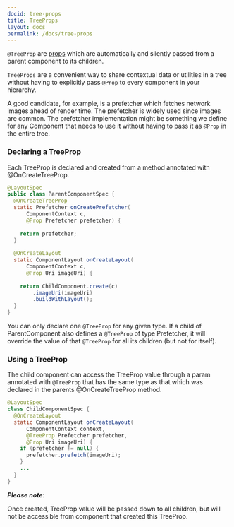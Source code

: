 ```yaml
---
docid: tree-props 
title: TreeProps
layout: docs
permalink: /docs/tree-props
---
```


`@TreeProp` are [props](/docs/props) which are automatically and silently passed from a parent component to its children.

`TreeProps` are a convenient way to share contextual data or utilities in a tree without having to explicitly pass `@Prop` to every component in your hierarchy. 

A good candidate, for example, is a prefetcher which fetches network images ahead of render time. The prefetcher is widely used since images are common. The prefetcher implementation might be something we define for any Component that needs to use it without having to pass it as `@Prop` in the entire tree.

### Declaring a TreeProp 

Each TreeProp is declared and created from a method annotated with @OnCreateTreeProp.

``` java
@LayoutSpec
public class ParentComponentSpec {
  @OnCreateTreeProp
  static Prefetcher onCreatePrefetcher(
      ComponentContext c,
      @Prop Prefetcher prefetcher) {
      
    return prefetcher;
  }
  
  @OnCreateLayout
  static ComponentLayout onCreateLayout(
      ComponentContext c,
      @Prop Uri imageUri) {
      
    return ChildComponent.create(c)
        .imageUri(imageUri)
        .buildWithLayout();
  }
}
```

You can only declare one `@TreeProp` for any given type. If a child of ParentComponent also defines a `@TreeProp` of type Prefetcher, it will override the value of that `@TreeProp` for all its children (but not for itself).

### Using a TreeProp #

The child component can access the TreeProp value through a param annotated with `@TreeProp` that has the same type as that which was declared in the parents @OnCreateTreeProp method.

``` java
@LayoutSpec
class ChildComponentSpec {
  @OnCreateLayout
  static ComponentLayout onCreateLayout(
      ComponentContext context,
      @TreeProp Prefetcher prefetcher,
      @Prop Uri imageUri) {
    if (prefetcher != null) {
      prefetcher.prefetch(imageUri);
    }
    ...
  }
}
```

**_Please note_**:

Once created, TreeProp value will be passed down to all children, but will not be accessible from component that created this TreeProp.
